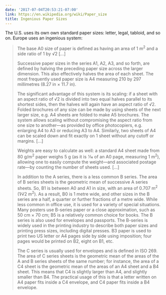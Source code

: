 ```yaml
---
date: '2017-07-04T20:53:21-07:00'
link: https://en.wikipedia.org/wiki/Paper_size
title: Ingenious Paper Sizes
---
```


The U.S. uses its own own standard paper sizes: letter, legal, tabloid, and so on. Europe uses an ingenious system:

>The base A0 size of paper is defined as having an area of 1 m<sup>2</sup> and a side ratio of 1 by √2 [...]
>
>Successive paper sizes in the series A1, A2, A3, and so forth, are defined by halving the preceding paper size across the larger dimension. This also effectively halves the area of each sheet. The most frequently used paper size is A4 measuring 210 by 297 millimetres (8.27 in × 11.7 in).
>
>The significant advantage of this system is its scaling: if a sheet with an aspect ratio of √2 is divided into two equal halves parallel to its shortest sides, then the halves will again have an aspect ratio of √2. Folded brochures of any size can be made by using sheets of the next larger size, e.g. A4 sheets are folded to make A5 brochures. The system allows scaling without compromising the aspect ratio from one size to another&mdash;as provided by office photocopiers, e.g. enlarging A4 to A3 or reducing A3 to A4. Similarly, two sheets of A4 can be scaled down and fit exactly on 1 sheet without any cutoff or margins. [...]
>
>Weights are easy to calculate as well: a standard A4 sheet made from 80 g/m<sup>2</sup> paper weighs 5 g (as it is  1⁄16 of an A0 page, measuring 1 m<sup>2</sup>), allowing one to easily compute the weight&mdash;and associated postage rate&mdash;by counting the number of sheets used. [...]
>
>In addition to the A series, there is a less common B series. The area of B series sheets is the geometric mean of successive A series sheets. So, B1 is between A0 and A1 in size, with an area of 0.707 m<sup>2</sup> (1⁄√2 m<sup>2</sup>). As a result, B0 is 1 metre wide, and other sizes in the B series are a half, a quarter or further fractions of a metre wide. While less common in office use, it is used for a variety of special situations. Many posters use B-series paper or a close approximation, such as 50 cm × 70 cm; B5 is a relatively common choice for books. The B series is also used for envelopes and passports. The B-series is widely used in the printing industry to describe both paper sizes and printing press sizes, including digital presses. B3 paper is used to print two US letter or A4 pages side by side using imposition; four pages would be printed on B2, eight on B1, etc.
>
>The C series is usually used for envelopes and is defined in ISO 269. The area of C series sheets is the geometric mean of the areas of the A and B series sheets of the same number; for instance, the area of a C4 sheet is the geometric mean of the areas of an A4 sheet and a B4 sheet. This means that C4 is slightly larger than A4, and slightly smaller than B4. The practical usage of this is that a letter written on A4 paper fits inside a C4 envelope, and C4 paper fits inside a B4 envelope.

